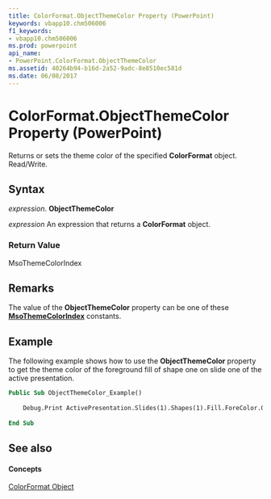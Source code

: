 ```yaml
---
title: ColorFormat.ObjectThemeColor Property (PowerPoint)
keywords: vbapp10.chm506006
f1_keywords:
- vbapp10.chm506006
ms.prod: powerpoint
api_name:
- PowerPoint.ColorFormat.ObjectThemeColor
ms.assetid: 40264b94-b16d-2a52-9adc-8e8510ec581d
ms.date: 06/08/2017
---
```



# ColorFormat.ObjectThemeColor Property (PowerPoint)

Returns or sets the theme color of the specified  **ColorFormat** object. Read/Write.


## Syntax

 _expression_. **ObjectThemeColor**

 _expression_ An expression that returns a **ColorFormat** object.


### Return Value

MsoThemeColorIndex


## Remarks

The value of the  **ObjectThemeColor** property can be one of these **[MsoThemeColorIndex](http://msdn.microsoft.com/library/2281eafa-c8f0-d620-d0eb-c301dfb6a426%28Office.15%29.aspx)** constants.


## Example

The following example shows how to use the  **ObjectThemeColor** property to get the theme color of the foreground fill of shape one on slide one of the active presentation.


```vb
Public Sub ObjectThemeColor_Example() 
 
    Debug.Print ActivePresentation.Slides(1).Shapes(1).Fill.ForeColor.ObjectThemeColor 
     
End Sub
```


## See also


#### Concepts


[ColorFormat Object](PowerPoint.ColorFormat.md)

